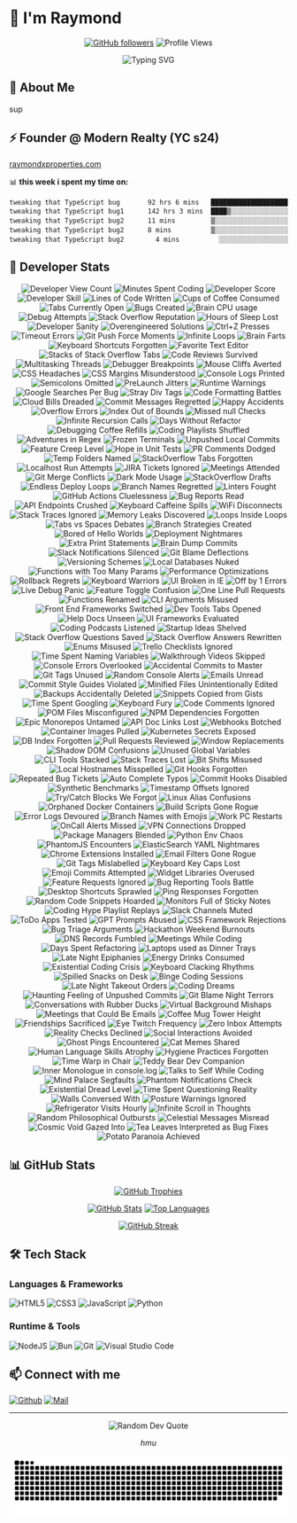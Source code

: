 # 👋 I'm Raymond

<div align="center">

[![GitHub followers](https://img.shields.io/github/followers/ryx2?style=social)](https://github.com/ryx2)
![Profile Views](https://komarev.com/ghpvc/?username=ryx2&color=blueviolet)

<img src="https://readme-typing-svg.herokuapp.com?font=Fira+Code&pause=1000&color=9D36F7&center=true&vCenter=true&width=435&lines=Frontend+Developer;Full-stack+Developer;Vietnamese+Developer;Always+learning+new+things" alt="Typing SVG" />

</div>

## 🚀 About Me

sup

## ⚡ Founder @ Modern Realty (YC s24)

<a href="raymondxproperties.com" target="_blank">raymondxproperties.com</a>

📊 **this week i spent my time on:**
<!--START_SECTION:waka-->

```txt
tweaking that TypeScript bug       92 hrs 6 mins   ████████████████████░░░░░   79.86 %
tweaking that TypeScript bug1      142 hrs 3 mins  ████▒░░░░░░░░░░░░░░░░░░░░   17.35 %
tweaking that TypeScript bug2      11 mins         ▒░░░░░░░░░░░░░░░░░░░░░░░░   01.23 %
tweaking that TypeScript bug2      8 mins          ▒░░░░░░░░░░░░░░░░░░░░░░░░   00.89 %
tweaking that TypeScript bug2        4 mins          ░░░░░░░░░░░░░░░░░░░░░░░░░   00.52 %
```

## 🌟 Developer Stats

<div align="center">

  <!-- Developer View Count -->
  <img src="https://img.shields.io/badge/Developer%20View%20Count-725302093577503%2B-cyan?style=for-the-badge" alt="Developer View Count" />
  <!-- Minutes Spent Coding -->
  <img src="https://img.shields.io/badge/Minutes%20Spent%20Coding-5725973257257923579-brightgreen?style=for-the-badge" alt="Minutes Spent Coding" />
  <!-- Developer Score -->
  <img src="https://img.shields.io/badge/Developer%20Score-OVER%209%2C000%21-red?style=for-the-badge" alt="Developer Score" />
  <!-- Developer Skill -->
  <img src="https://img.shields.io/badge/Developer%20Skill-Legendary-blueviolet?style=for-the-badge" alt="Developer Skill" />
<!-- Lines of Code Written -->
<img src="https://img.shields.io/badge/Lines%20of%20Code%20Written-1.2%20Billion-orange?style=for-the-badge" alt="Lines of Code Written" />

<!-- Cups of Coffee Consumed -->
<img src="https://img.shields.io/badge/Cups%20of%20Coffee%20Consumed-999%2B-brown?style=for-the-badge" alt="Cups of Coffee Consumed" />

<!-- Tabs Currently Open -->
<img src="https://img.shields.io/badge/Browser%20Tabs%20Open-42%2B-lightgrey?style=for-the-badge" alt="Tabs Currently Open" />

<!-- Bugs Created -->
<img src="https://img.shields.io/badge/Bugs%20Created-6%2C666%2B-9cf?style=for-the-badge" alt="Bugs Created" />

<!-- Brain CPU Usage -->
<img src="https://img.shields.io/badge/Brain%20CPU%20Usage-101%25-yellow?style=for-the-badge" alt="Brain CPU usage" />

<!-- Debug Attempts -->
<img src="https://img.shields.io/badge/Debug%20Attempts-987%2C654%2B-ff69b4?style=for-the-badge" alt="Debug Attempts" />

<!-- Stack Overflow Reputation -->
<img src="https://img.shields.io/badge/StackOverflow%20Reputation-Over%201%20Million-important?style=for-the-badge" alt="Stack Overflow Reputation" />

<!-- Hours of Sleep Lost -->
<img src="https://img.shields.io/badge/Hours%20of%20Sleep%20Lost-999%2B-critical?style=for-the-badge" alt="Hours of Sleep Lost" />

<!-- Developer Sanity -->
<img src="https://img.shields.io/badge/Developer%20Sanity-Caffeine%20Driven-green?style=for-the-badge" alt="Developer Sanity" />
<!-- 1 -->
<img src="https://img.shields.io/badge/Overengineered%20Solutions-1%2C234%2B-orange?style=for-the-badge" alt="Overengineered Solutions" />

<!-- 2 -->
<img src="https://img.shields.io/badge/Ctrl%2BZ%20Presses-9%2C999%2B-brightgreen?style=for-the-badge" alt="Ctrl+Z Presses" />

<!-- 3 -->
<img src="https://img.shields.io/badge/Timeout%20Errors-512%2B-red?style=for-the-badge" alt="Timeout Errors" />

<!-- 4 -->
<img src="https://img.shields.io/badge/Git%20Push%20Force%20Moments-404%2B-blueviolet?style=for-the-badge" alt="Git Push Force Moments" />

<!-- 5 -->
<img src="https://img.shields.io/badge/Infinite%20Loops%20Encountered-2%2C048%2B-yellow?style=for-the-badge" alt="Infinite Loops" />

<!-- 6 -->
<img src="https://img.shields.io/badge/Brain%20Farts-2%2C222-lightgrey?style=for-the-badge" alt="Brain Farts" />

<!-- 7 -->
<img src="https://img.shields.io/badge/Keyboard%20Shortcuts%20Forgotten-999%2B-ff69b4?style=for-the-badge" alt="Keyboard Shortcuts Forgotten" />

<!-- 8 -->
<img src="https://img.shields.io/badge/Favorite%20Text%20Editor-VS%20Code-blue?style=for-the-badge" alt="Favorite Text Editor" />

<!-- 9 -->
<img src="https://img.shields.io/badge/Stacks%20of%20Stack%20Overflow%20Tabs-50%2B-critical?style=for-the-badge" alt="Stacks of Stack Overflow Tabs" />

<!-- 10 -->
<img src="https://img.shields.io/badge/Code%20Reviews%20Survived-1337-brightgreen?style=for-the-badge" alt="Code Reviews Survived" />

<!-- 11 -->
<img src="https://img.shields.io/badge/Multitasking%20Threads-256%2B-blue?style=for-the-badge" alt="Multitasking Threads" />

<!-- 12 -->
<img src="https://img.shields.io/badge/Debugger%20Breakpoints-1%2C111%2B-orange?style=for-the-badge" alt="Debugger Breakpoints" />

<!-- 13 -->
<img src="https://img.shields.io/badge/Mouse%20Cliffs%20Averted-4%2B-blueviolet?style=for-the-badge" alt="Mouse Cliffs Averted" />

<!-- 14 -->
<img src="https://img.shields.io/badge/CSS%20Headaches-999%2B-red?style=for-the-badge" alt="CSS Headaches" />

<!-- 15 -->
<img src="https://img.shields.io/badge/CSS%20Margins%20Misunderstood-42-green?style=for-the-badge" alt="CSS Margins Misunderstood" />

<!-- 16 -->
<img src="https://img.shields.io/badge/Console.logs%20Printed-777%2C777%2B-9cf?style=for-the-badge" alt="Console Logs Printed" />

<!-- 17 -->
<img src="https://img.shields.io/badge/Semicolons%20Omitted-314159265-brightgreen?style=for-the-badge" alt="Semicolons Omitted" />

<!-- 18 -->
<img src="https://img.shields.io/badge/PreLaunch%20Jitters-100%25-orange?style=for-the-badge" alt="PreLaunch Jitters" />

<!-- 19 -->
<img src="https://img.shields.io/badge/Runtime%20Warnings-60%2B-yellow?style=for-the-badge" alt="Runtime Warnings" />

<!-- 20 -->
<img src="https://img.shields.io/badge/Google%20Searches%20Per%20Bug-10-brightgreen?style=for-the-badge" alt="Google Searches Per Bug" />

<!-- 21 -->
<img src="https://img.shields.io/badge/Stray%20Div%20Tags-8080%2B-lightgrey?style=for-the-badge" alt="Stray Div Tags" />

<!-- 22 -->
<img src="https://img.shields.io/badge/Code%20Formatting%20Battles-305%2B-ff69b4?style=for-the-badge" alt="Code Formatting Battles" />

<!-- 23 -->
<img src="https://img.shields.io/badge/Cloud%20Bills%20Dreaded-888%2B-red?style=for-the-badge" alt="Cloud Bills Dreaded" />

<!-- 24 -->
<img src="https://img.shields.io/badge/Commit%20Messages%20Regretted-13%2B-blueviolet?style=for-the-badge" alt="Commit Messages Regretted" />

<!-- 25 -->
<img src="https://img.shields.io/badge/Happy%20Accidents-101-green?style=for-the-badge" alt="Happy Accidents" />

<!-- 26 -->
<img src="https://img.shields.io/badge/OverflowErrors-5%2C432%2B-orange?style=for-the-badge" alt="Overflow Errors" />

<!-- 27 -->
<img src="https://img.shields.io/badge/Index%20Out%20of%20Bounds%20Encounters-321%2B-brightgreen?style=for-the-badge" alt="Index Out of Bounds" />

<!-- 28 -->
<img src="https://img.shields.io/badge/Missed%20null%20Checks-2%2C222-red?style=for-the-badge" alt="Missed null Checks" />

<!-- 29 -->
<img src="https://img.shields.io/badge/Infinite%20Recursion%20Calls-∞-yellow?style=for-the-badge" alt="Infinite Recursion Calls" />

<!-- 30 -->
<img src="https://img.shields.io/badge/Days%20Without%20Refactor-0-critical?style=for-the-badge" alt="Days Without Refactor" />

<!-- 31 -->
<img src="https://img.shields.io/badge/Debugging%20Coffee%20Refills-2023%2B-brown?style=for-the-badge" alt="Debugging Coffee Refills" />

<!-- 32 -->
<img src="https://img.shields.io/badge/Coding%20Playlists%20Shuffled-777%2B-blue?style=for-the-badge" alt="Coding Playlists Shuffled" />

<!-- 33 -->
<img src="https://img.shields.io/badge/Adventures%20in%20Regex-9001%2B-orange?style=for-the-badge" alt="Adventures in Regex" />

<!-- 34 -->
<img src="https://img.shields.io/badge/Frozen%20Terminals-5%2B-lightgrey?style=for-the-badge" alt="Frozen Terminals" />

<!-- 35 -->
<img src="https://img.shields.io/badge/Unpushed%20Local%20Commits-11-blueviolet?style=for-the-badge" alt="Unpushed Local Commits" />

<!-- 36 -->
<img src="https://img.shields.io/badge/Feature%20Creep%20Level-High-red?style=for-the-badge" alt="Feature Creep Level" />

<!-- 37 -->
<img src="https://img.shields.io/badge/Hope%20in%20Unit%20Tests-42%25-yellow?style=for-the-badge" alt="Hope in Unit Tests" />

<!-- 38 -->
<img src="https://img.shields.io/badge/PR%20Comments%20Dodged-13%2B-brightgreen?style=for-the-badge" alt="PR Comments Dodged" />

<!-- 39 -->
<img src="https://img.shields.io/badge/Temp%20Folders%20Named-XYZ-red?style=for-the-badge" alt="Temp Folders Named" />

<!-- 40 -->
<img src="https://img.shields.io/badge/StackOverflow%20Tabs%20Forgotten-55%2B-blue?style=for-the-badge" alt="StackOverflow Tabs Forgotten" />

<!-- 41 -->
<img src="https://img.shields.io/badge/Localhost%20Run%20Attempts-999%2B-orange?style=for-the-badge" alt="Localhost Run Attempts" />

<!-- 42 -->
<img src="https://img.shields.io/badge/JIRA%20Tickets%20Ignored-404%2B-ff69b4?style=for-the-badge" alt="JIRA Tickets Ignored" />

<!-- 43 -->
<img src="https://img.shields.io/badge/Meetings%20Attended-0%2B-critical?style=for-the-badge" alt="Meetings Attended" />

<!-- 44 -->
<img src="https://img.shields.io/badge/Git%20Merge%20Conflicts-17%2B-blueviolet?style=for-the-badge" alt="Git Merge Conflicts" />

<!-- 45 -->
<img src="https://img.shields.io/badge/Dark%20Mode%20Usage-100%25-success?style=for-the-badge" alt="Dark Mode Usage" />

<!-- 46 -->
<img src="https://img.shields.io/badge/StackOverflow%20Drafts-7-lightgrey?style=for-the-badge" alt="StackOverflow Drafts" />

<!-- 47 -->
<img src="https://img.shields.io/badge/Endless%20Deploy%20Loops-4%2B-orange?style=for-the-badge" alt="Endless Deploy Loops" />

<!-- 48 -->
<img src="https://img.shields.io/badge/Branch%20Names%20Regretted-9-red?style=for-the-badge" alt="Branch Names Regretted" />

<!-- 49 -->
<img src="https://img.shields.io/badge/Linters%20Fought-666-brightgreen?style=for-the-badge" alt="Linters Fought" />

<!-- 50 -->
<img src="https://img.shields.io/badge/GitHub%20Actions%20Cluelessness-512%2B-yellow?style=for-the-badge" alt="GitHub Actions Cluelessness" />

<!-- 51 -->
<img src="https://img.shields.io/badge/Bug%20Reports%20Read-999%2B-9cf?style=for-the-badge" alt="Bug Reports Read" />

<!-- 52 -->
<img src="https://img.shields.io/badge/API%20Endpoints%20Crushed-11%2B-blue?style=for-the-badge" alt="API Endpoints Crushed" />

<!-- 53 -->
<img src="https://img.shields.io/badge/Keyboard%20Caffeine%20Spills-3%2B-brown?style=for-the-badge" alt="Keyboard Caffeine Spills" />

<!-- 54 -->
<img src="https://img.shields.io/badge/WiFi%20Disconnects-72%2B-red?style=for-the-badge" alt="WiFi Disconnects" />

<!-- 55 -->
<img src="https://img.shields.io/badge/StackTraces%20Ignored-8%2C888%2B-blueviolet?style=for-the-badge" alt="Stack Traces Ignored" />

<!-- 56 -->
<img src="https://img.shields.io/badge/Memory%20Leaks%20Discovered-101-orange?style=for-the-badge" alt="Memory Leaks Discovered" />

<!-- 57 -->
<img src="https://img.shields.io/badge/Loops%20Inside%20Loops-9999%2B-yellow?style=for-the-badge" alt="Loops Inside Loops" />

<!-- 58 -->
<img src="https://img.shields.io/badge/Tabs%20vs.%20Spaces%20Debates-∞-ff69b4?style=for-the-badge" alt="Tabs vs Spaces Debates" />

<!-- 59 -->
<img src="https://img.shields.io/badge/Branch%20Strategies%20Created-12%2B-brightgreen?style=for-the-badge" alt="Branch Strategies Created" />

<!-- 60 -->
<img src="https://img.shields.io/badge/Bored%20of%20Hello%20Worlds-Yes-blueviolet?style=for-the-badge" alt="Bored of Hello Worlds" />

<!-- 61 -->
<img src="https://img.shields.io/badge/Deployment%20Nightmares-100%2B-red?style=for-the-badge" alt="Deployment Nightmares" />

<!-- 62 -->
<img src="https://img.shields.io/badge/Extra%20Print%20Statements%20Found-77%2B-orange?style=for-the-badge" alt="Extra Print Statements" />

<!-- 63 -->
<img src="https://img.shields.io/badge/Brain%20Dump%20Commits-Zer0-critical?style=for-the-badge" alt="Brain Dump Commits" />

<!-- 64 -->
<img src="https://img.shields.io/badge/Slack%20Notifications%20Silenced-300%2B-lightgrey?style=for-the-badge" alt="Slack Notifications Silenced" />

<!-- 65 -->
<img src="https://img.shields.io/badge/Git%20Blame%20Deflections-5%2B-brightgreen?style=for-the-badge" alt="Git Blame Deflections" />

<!-- 66 -->
<img src="https://img.shields.io/badge/Versioning%20Schemes-2%2C765-yellow?style=for-the-badge" alt="Versioning Schemes" />

<!-- 67 -->
<img src="https://img.shields.io/badge/Local%20Databases%20Nuked-4%2B-red?style=for-the-badge" alt="Local Databases Nuked" />

<!-- 68 -->
<img src="https://img.shields.io/badge/Functions%20with%20Too%20Many%20Params-302%2B-orange?style=for-the-badge" alt="Functions with Too Many Params" />

<!-- 69 -->
<img src="https://img.shields.io/badge/Performance%20Optimizations-00.01%25-blueviolet?style=for-the-badge" alt="Performance Optimizations" />

<!-- 70 -->
<img src="https://img.shields.io/badge/Rollback%20Regrets-47%2B-brown?style=for-the-badge" alt="Rollback Regrets" />

<!-- 71 -->
<img src="https://img.shields.io/badge/Keyboard%20Warriors-9999%2B-ff69b4?style=for-the-badge" alt="Keyboard Warriors" />

<!-- 72 -->
<img src="https://img.shields.io/badge/UI%20Broken%20in%20IE-Yes%20Always-critical?style=for-the-badge" alt="UI Broken in IE" />

<!-- 73 -->
<img src="https://img.shields.io/badge/Off%20By%201%20Errors-256%2B-yellow?style=for-the-badge" alt="Off by 1 Errors" />

<!-- 74 -->
<img src="https://img.shields.io/badge/Live%20Debug%20Panic-101%25-red?style=for-the-badge" alt="Live Debug Panic" />

<!-- 75 -->
<img src="https://img.shields.io/badge/Feature%20Toggle%20Confusion-88%2B-blue?style=for-the-badge" alt="Feature Toggle Confusion" />

<!-- 76 -->
<img src="https://img.shields.io/badge/One%20Line%20Pull%20Requests-33%2B-orange?style=for-the-badge" alt="One Line Pull Requests" />

<!-- 77 -->
<img src="https://img.shields.io/badge/Functions%20Renamed-13%2B-brightgreen?style=for-the-badge" alt="Functions Renamed" />

<!-- 78 -->
<img src="https://img.shields.io/badge/CLI%20Arguments%20Misused-4-red?style=for-the-badge" alt="CLI Arguments Misused" />

<!-- 79 -->
<img src="https://img.shields.io/badge/Front%20End%20Frameworks%20Switched-7%2B-blueviolet?style=for-the-badge" alt="Front End Frameworks Switched" />

<!-- 80 -->
<img src="https://img.shields.io/badge/Dev%20Tools%20Tabs%20Opened-560%2B-green?style=for-the-badge" alt="Dev Tools Tabs Opened" />

<!-- 81 -->
<img src="https://img.shields.io/badge/Help%20Docs%20Unseen-42%2B-lightgrey?style=for-the-badge" alt="Help Docs Unseen" />

<!-- 82 -->
<img src="https://img.shields.io/badge/UI%20Frameworks%20Evaluated-9%2B-brown?style=for-the-badge" alt="UI Frameworks Evaluated" />

<!-- 83 -->
<img src="https://img.shields.io/badge/Coding%20Podcasts%20Listened-123%2B-orange?style=for-the-badge" alt="Coding Podcasts Listened" />

<!-- 84 -->
<img src="https://img.shields.io/badge/Startup%20Ideas%20Shelved-99%2B-red?style=for-the-badge" alt="Startup Ideas Shelved" />

<!-- 85 -->
<img src="https://img.shields.io/badge/SO%20Questions%20Saved-256-brightgreen?style=for-the-badge" alt="Stack Overflow Questions Saved" />

<!-- 86 -->
<img src="https://img.shields.io/badge/SO%20Answers%20Rewritten-77%2B-blueviolet?style=for-the-badge" alt="Stack Overflow Answers Rewritten" />

<!-- 87 -->
<img src="https://img.shields.io/badge/Enums%20Misused-1234%2B-yellow?style=for-the-badge" alt="Enums Misused" />

<!-- 88 -->
<img src="https://img.shields.io/badge/Trello%20Checklists%20Ignored-555%2B-lightgrey?style=for-the-badge" alt="Trello Checklists Ignored" />

<!-- 89 -->
<img src="https://img.shields.io/badge/Time%20Spent%20Naming%20Variables-Too%20Much-critical?style=for-the-badge" alt="Time Spent Naming Variables" />

<!-- 90 -->
<img src="https://img.shields.io/badge/Walkthrough%20Videos%20Skipped-10%2B-ff69b4?style=for-the-badge" alt="Walkthrough Videos Skipped" />

<!-- 91 -->
<img src="https://img.shields.io/badge/Console%20Errors%20Overlooked-19%2B-orange?style=for-the-badge" alt="Console Errors Overlooked" />

<!-- 92 -->
<img src="https://img.shields.io/badge/Accidental%20Commits%20to%20Master-1%2B-red?style=for-the-badge" alt="Accidental Commits to Master" />

<!-- 93 -->
<img src="https://img.shields.io/badge/Git%20Tags%20Unused-73%2B-blueviolet?style=for-the-badge" alt="Git Tags Unused" />

<!-- 94 -->
<img src="https://img.shields.io/badge/Random%20Console%20Alerts-33%2B-brightgreen?style=for-the-badge" alt="Random Console Alerts" />

<!-- 95 -->
<img src="https://img.shields.io/badge/Emails%20Unread-10%2C001-yellow?style=for-the-badge" alt="Emails Unread" />

<!-- 96 -->
<img src="https://img.shields.io/badge/Commit%20Style%20Guides%20Violated-2%2C000%2B-orange?style=for-the-badge" alt="Commit Style Guides Violated" />

<!-- 97 -->
<img src="https://img.shields.io/badge/Minified%20Files%20Unintentionally%20Edited-4%2B-red?style=for-the-badge" alt="Minified Files Unintentionally Edited" />

<!-- 98 -->
<img src="https://img.shields.io/badge/Backups%20Accidentally%20Deleted-5%2B-blueviolet?style=for-the-badge" alt="Backups Accidentally Deleted" />

<!-- 99 -->
<img src="https://img.shields.io/badge/Snippets%20Copied%20from%20Random%20Gists-99%2B-green?style=for-the-badge" alt="Snippets Copied from Gists" />

<!-- 100 -->
<img src="https://img.shields.io/badge/Time%20Spent%20Googling-∞-lightgrey?style=for-the-badge" alt="Time Spent Googling" />
<!-- 1 -->
<img src="https://img.shields.io/badge/Keyboard%20Fury-999%2B-green?style=for-the-badge" alt="Keyboard Fury" />

<!-- 2 -->
<img src="https://img.shields.io/badge/Code%20Comments%20Ignored-777%2B-blueviolet?style=for-the-badge" alt="Code Comments Ignored" />

<!-- 3 -->
<img src="https://img.shields.io/badge/POM%20files%20misconfigured-13%2B-orange?style=for-the-badge" alt="POM Files Misconfigured" />

<!-- 4 -->
<img src="https://img.shields.io/badge/NPM%20Dependencies%20Forgotten-42%2B-yellow?style=for-the-badge" alt="NPM Dependencies Forgotten" />

<!-- 5 -->
<img src="https://img.shields.io/badge/Epic%20Monorepos%20Untamed-11%2B-red?style=for-the-badge" alt="Epic Monorepos Untamed" />

<!-- 6 -->
<img src="https://img.shields.io/badge/API%20Doc%20Links%20Lost-101%2B-lightgrey?style=for-the-badge" alt="API Doc Links Lost" />

<!-- 7 -->
<img src="https://img.shields.io/badge/Webhooks%20Botched-9%2B-ff69b4?style=for-the-badge" alt="Webhooks Botched" />

<!-- 8 -->
<img src="https://img.shields.io/badge/Container%20Images%20Pulled-7777%2B-blue?style=for-the-badge" alt="Container Images Pulled" />

<!-- 9 -->
<img src="https://img.shields.io/badge/Kubernetes%20Secrets%20Exposed-4%2B-orange?style=for-the-badge" alt="Kubernetes Secrets Exposed" />

<!-- 10 -->
<img src="https://img.shields.io/badge/DB%20Index%20Forgotten-1%2C000%2B-brightgreen?style=for-the-badge" alt="DB Index Forgotten" />

<!-- 11 -->
<img src="https://img.shields.io/badge/Pull%20Requests%20Reviewed-∞-blueviolet?style=for-the-badge" alt="Pull Requests Reviewed" />

<!-- 12 -->
<img src="https://img.shields.io/badge/Window%20Replacements%20from%20Thrown%20Laptops-2%2B-red?style=for-the-badge" alt="Window Replacements" />

<!-- 13 -->
<img src="https://img.shields.io/badge/Shadow%20DOM%20Confusions-55%2B-yellow?style=for-the-badge" alt="Shadow DOM Confusions" />

<!-- 14 -->
<img src="https://img.shields.io/badge/Unused%20Global%20Variables-999%2B-orange?style=for-the-badge" alt="Unused Global Variables" />

<!-- 15 -->
<img src="https://img.shields.io/badge/CLI%20Tools%20Stacked-108%2B-brightgreen?style=for-the-badge" alt="CLI Tools Stacked" />

<!-- 16 -->
<img src="https://img.shields.io/badge/Stack%20Traces%20Lost-2%2C142%2B-lightgrey?style=for-the-badge" alt="Stack Traces Lost" />

<!-- 17 -->
<img src="https://img.shields.io/badge/BIT%20shifts%20Misused-32%2B-brown?style=for-the-badge" alt="Bit Shifts Misused" />

<!-- 18 -->
<img src="https://img.shields.io/badge/Local%20Hostnames%20Misspelled-9%2B-ff69b4?style=for-the-badge" alt="Local Hostnames Misspelled" />

<!-- 19 -->
<img src="https://img.shields.io/badge/Git%20Hooks%20Forgotten-77%2B-blue?style=for-the-badge" alt="Git Hooks Forgotten" />

<!-- 20 -->
<img src="https://img.shields.io/badge/Repeated%20Bug%20Tickets-303%2B-red?style=for-the-badge" alt="Repeated Bug Tickets" />

<!-- 21 -->
<img src="https://img.shields.io/badge/Auto%20Complete%20Typos-6%2C666%2B-yellow?style=for-the-badge" alt="Auto Complete Typos" />

<!-- 22 -->
<img src="https://img.shields.io/badge/Commit%20Hooks%20Disabled-13%2B-orange?style=for-the-badge" alt="Commit Hooks Disabled" />

<!-- 23 -->
<img src="https://img.shields.io/badge/Synthetic%20Benchmarks-999%2B-brightgreen?style=for-the-badge" alt="Synthetic Benchmarks" />

<!-- 24 -->
<img src="https://img.shields.io/badge/Timestamp%20Offsets%20Ignored-11%2B-blueviolet?style=for-the-badge" alt="Timestamp Offsets Ignored" />

<!-- 25 -->
<img src="https://img.shields.io/badge/TryCatch%20Blocks%20We%20Forgot-404-red?style=for-the-badge" alt="Try/Catch Blocks We Forgot" />

<!-- 26 -->
<img src="https://img.shields.io/badge/Linux%20Alias%20Confusions-42%2B-orange?style=for-the-badge" alt="Linux Alias Confusions" />

<!-- 27 -->
<img src="https://img.shields.io/badge/Orphaned%20Docker%20Containers-99%2B-blueviolet?style=for-the-badge" alt="Orphaned Docker Containers" />

<!-- 28 -->
<img src="https://img.shields.io/badge/Build%20Scripts%20Gone%20Rogue-202%2B-green?style=for-the-badge" alt="Build Scripts Gone Rogue" />

<!-- 29 -->
<img src="https://img.shields.io/badge/Error%20Logs%20Devoured-1.9%20GB-orange?style=for-the-badge" alt="Error Logs Devoured" />

<!-- 30 -->
<img src="https://img.shields.io/badge/Branch%20Names%20with%20Emojis-7%2B-ff69b4?style=for-the-badge" alt="Branch Names with Emojis" />

<!-- 31 -->
<img src="https://img.shields.io/badge/Work%20PC%20Restarts-1%2C001-brightgreen?style=for-the-badge" alt="Work PC Restarts" />

<!-- 32 -->
<img src="https://img.shields.io/badge/OnCall%20Alerts%20Missed-2%2B-lightgrey?style=for-the-badge" alt="OnCall Alerts Missed" />

<!-- 33 -->
<img src="https://img.shields.io/badge/VPN%20Connections%20Dropped-55-red?style=for-the-badge" alt="VPN Connections Dropped" />

<!-- 34 -->
<img src="https://img.shields.io/badge/Package%20Managers%20Blended-3%2B-orange?style=for-the-badge" alt="Package Managers Blended" />

<!-- 35 -->
<img src="https://img.shields.io/badge/Python%20Env%20Chaos-12%2B-blueviolet?style=for-the-badge" alt="Python Env Chaos" />

<!-- 36 -->
<img src="https://img.shields.io/badge/PhantomJS%20Encounters-1%2B-yellow?style=for-the-badge" alt="PhantomJS Encounters" />

<!-- 37 -->
<img src="https://img.shields.io/badge/ElasticSearch%20YAML%20Nightmares-25%2B-lightgrey?style=for-the-badge" alt="ElasticSearch YAML Nightmares" />

<!-- 38 -->
<img src="https://img.shields.io/badge/Chrome%20Extensions%20Installed-88%2B-brightgreen?style=for-the-badge" alt="Chrome Extensions Installed" />

<!-- 39 -->
<img src="https://img.shields.io/badge/Email%20Filters%20Gone%20Rogue-9-red?style=for-the-badge" alt="Email Filters Gone Rogue" />

<!-- 40 -->
<img src="https://img.shields.io/badge/Git%20Tags%20Mislabelled-14%2B-orange?style=for-the-badge" alt="Git Tags Mislabelled" />

<!-- 41 -->
<img src="https://img.shields.io/badge/Keyboard%20Key%20Caps%20Lost-7%2B-blueviolet?style=for-the-badge" alt="Keyboard Key Caps Lost" />

<!-- 42 -->
<img src="https://img.shields.io/badge/Emoji%20Commits%20Attempted-99%2B-ff69b4?style=for-the-badge" alt="Emoji Commits Attempted" />

<!-- 43 -->
<img src="https://img.shields.io/badge/Widget%20Libraries%20Overused-6%2B-green?style=for-the-badge" alt="Widget Libraries Overused" />

<!-- 44 -->
<img src="https://img.shields.io/badge/Feature%20Requests%20Ignored-444%2B-yellow?style=for-the-badge" alt="Feature Requests Ignored" />

<!-- 45 -->
<img src="https://img.shields.io/badge/Bug%20Reporting%20Tools%20Battle-1%2B-red?style=for-the-badge" alt="Bug Reporting Tools Battle" />

<!-- 46 -->
<img src="https://img.shields.io/badge/Desktop%20Shortcuts%20Sprawled-80%2B-orange?style=for-the-badge" alt="Desktop Shortcuts Sprawled" />

<!-- 47 -->
<img src="https://img.shields.io/badge/Ping%20Responses%20Forgotten-37%2B-lightgrey?style=for-the-badge" alt="Ping Responses Forgotten" />

<!-- 48 -->
<img src="https://img.shields.io/badge/Random%20Code%20Snippets%20Hoarded-212%2B-brightgreen?style=for-the-badge" alt="Random Code Snippets Hoarded" />

<!-- 49 -->
<img src="https://img.shields.io/badge/Monitors%20Full%20of%20Sticky%20Notes-5%2B-blueviolet?style=for-the-badge" alt="Monitors Full of Sticky Notes" />

<!-- 50 -->
<img src="https://img.shields.io/badge/Coding%20Hype%20Playlist%20Replays-999%2B-ff69b4?style=for-the-badge" alt="Coding Hype Playlist Replays" />

<!-- 51 -->
<img src="https://img.shields.io/badge/Slack%20Channels%20Muted-22%2B-red?style=for-the-badge" alt="Slack Channels Muted" />

<!-- 52 -->
<img src="https://img.shields.io/badge/ToDo%20Apps%20Tested-14%2B-orange?style=for-the-badge" alt="ToDo Apps Tested" />

<!-- 53 -->
<img src="https://img.shields.io/badge/GPT%20Prompts%20Abused-2%2C222%2B-blueviolet?style=for-the-badge" alt="GPT Prompts Abused" />

<!-- 54 -->
<img src="https://img.shields.io/badge/CSS%20Framework%20Rejections-67%2B-green?style=for-the-badge" alt="CSS Framework Rejections" />

<!-- 55 -->
<img src="https://img.shields.io/badge/Bug%20Triage%20Arguments-777%2B-lightgrey?style=for-the-badge" alt="Bug Triage Arguments" />

<!-- 56 -->
<img src="https://img.shields.io/badge/Hackathon%20Weekend%20Burnouts-3%2B-red?style=for-the-badge" alt="Hackathon Weekend Burnouts" />

<!-- 57 -->
<img src="https://img.shields.io/badge/DNS%20Records%20Fumbled-44%2B-orange?style=for-the-badge" alt="DNS Records Fumbled" />

<!-- 58 -->
<img src="https://img.shields.io/badge/Meetings%20While%20Coding-100%2B-blue?style=for-the-badge" alt="Meetings While Coding" />

<!-- 59 -->
<img src="https://img.shields.io/badge/Days%20Spent%20Refactoring-666%2B-brightgreen?style=for-the-badge" alt="Days Spent Refactoring" />

<!-- 60 -->
<img src="https://img.shields.io/badge/Laptops%20used%20as%20Dinner%20Trays-4%2B-ff69b4?style=for-the-badge" alt="Laptops used as Dinner Trays" />

<!-- 61 -->
<img src="https://img.shields.io/badge/Late%20Night%20Epiphanies-42%2B-orange?style=for-the-badge" alt="Late Night Epiphanies" />

<!-- 62 -->
<img src="https://img.shields.io/badge/Energy%20Drinks%20Consumed-555%2B-red?style=for-the-badge" alt="Energy Drinks Consumed" />

<!-- 63 -->
<img src="https://img.shields.io/badge/Existential%20Coding%20Crisis-1%2C001%2B-blueviolet?style=for-the-badge" alt="Existential Coding Crisis" />

<!-- 64 -->
<img src="https://img.shields.io/badge/Keyboard%20Clacking%20Rhythms%20Mastered-9%2B-green?style=for-the-badge" alt="Keyboard Clacking Rhythms" />

<!-- 65 -->
<img src="https://img.shields.io/badge/Spilled%20Snacks%20on%20Desk-20%2B-lightgrey?style=for-the-badge" alt="Spilled Snacks on Desk" />

<!-- 66 -->
<img src="https://img.shields.io/badge/Binge%20Coding%20Sessions-333%2B-orange?style=for-the-badge" alt="Binge Coding Sessions" />

<!-- 67 -->
<img src="https://img.shields.io/badge/Late%20Night%20Takeout%20Orders-100%2B-brightgreen?style=for-the-badge" alt="Late Night Takeout Orders" />

<!-- 68 -->
<img src="https://img.shields.io/badge/Coding%20Dreams%20(aka%20Nightmares)-77%2B-yellow?style=for-the-badge" alt="Coding Dreams" />

<!-- 69 -->
<img src="https://img.shields.io/badge/Haunting%20Feeling%20of%20Unpushed%20Commits-42%2B-red?style=for-the-badge" alt="Haunting Feeling of Unpushed Commits" />

<!-- 70 -->
<img src="https://img.shields.io/badge/Git%20Blame%20Night%20Terrors-13%2B-blueviolet?style=for-the-badge" alt="Git Blame Night Terrors" />

<!-- 71 -->
<img src="https://img.shields.io/badge/Conversations%20with%20Rubber%20Ducks-5%2B-ff69b4?style=for-the-badge" alt="Conversations with Rubber Ducks" />

<!-- 72 -->
<img src="https://img.shields.io/badge/Virtual%20Background%20Mishaps-18%2B-green?style=for-the-badge" alt="Virtual Background Mishaps" />

<!-- 73 -->
<img src="https://img.shields.io/badge/Meetings%20that%20Could%20Be%20Emails-101%2B-lightgrey?style=for-the-badge" alt="Meetings that Could Be Emails" />

<!-- 74 -->
<img src="https://img.shields.io/badge/Coffee%20Mug%20Tower%20Height-5%20ft-blue?style=for-the-badge" alt="Coffee Mug Tower Height" />

<!-- 75 -->
<img src="https://img.shields.io/badge/Friendships%20Sacrificed%20to%20Deadlines-2%2B-red?style=for-the-badge" alt="Friendships Sacrificed" />

<!-- 76 -->
<img src="https://img.shields.io/badge/Eye%20Twitch%20Frequency-12%2Fhr-orange?style=for-the-badge" alt="Eye Twitch Frequency" />

<!-- 77 -->
<img src="https://img.shields.io/badge/Zero%20Inbox%20Attempts-Futile-yellow?style=for-the-badge" alt="Zero Inbox Attempts" />

<!-- 78 -->
<img src="https://img.shields.io/badge/Reality%20Checks%20Declined-666%2B-blueviolet?style=for-the-badge" alt="Reality Checks Declined" />

<!-- 79 -->
<img src="https://img.shields.io/badge/Social%20Interactions%20Avoided-999%2B-red?style=for-the-badge" alt="Social Interactions Avoided" />

<!-- 80 -->
<img src="https://img.shields.io/badge/Ghost%20Pings%20Encountered-37%2B-lightgrey?style=for-the-badge" alt="Ghost Pings Encountered" />

<!-- 81 -->
<img src="https://img.shields.io/badge/Cat%20Memes%20Shared-222%2B-ff69b4?style=for-the-badge" alt="Cat Memes Shared" />

<!-- 82 -->
<img src="https://img.shields.io/badge/Human%20Language%20Skills%20Atrophy-90%25-orange?style=for-the-badge" alt="Human Language Skills Atrophy" />

<!-- 83 -->
<img src="https://img.shields.io/badge/Hygiene%20Practices%20Forgotten-42%25-red?style=for-the-badge" alt="Hygiene Practices Forgotten" />

<!-- 84 -->
<img src="https://img.shields.io/badge/Time%20Warp%20in%20Chair-8%20hrs%20straight-blueviolet?style=for-the-badge" alt="Time Warp in Chair" />

<!-- 85 -->
<img src="https://img.shields.io/badge/Favorite%20Teddy%20Bear%20Dev%20Companion-1%2B-brightgreen?style=for-the-badge" alt="Teddy Bear Dev Companion" />

<!-- 86 -->
<img src="https://img.shields.io/badge/Inner%20Monologue%20in%20Console.log-100%25-lightgrey?style=for-the-badge" alt="Inner Monologue in console.log" />

<!-- 87 -->
<img src="https://img.shields.io/badge/Talks%20to%20Self%20While%20Coding-Yes-blue?style=for-the-badge" alt="Talks to Self While Coding" />

<!-- 88 -->
<img src="https://img.shields.io/badge/Mind%20Palace%20Segfaults-13%2B-orange?style=for-the-badge" alt="Mind Palace Segfaults" />

<!-- 89 -->
<img src="https://img.shields.io/badge/Phantom%20Notifications%20Check-999%2B-yellow?style=for-the-badge" alt="Phantom Notifications Check" />

<!-- 90 -->
<img src="https://img.shields.io/badge/Existential%20Dread%20Level-Over%209%2C000%21-red?style=for-the-badge" alt="Existential Dread Level" />

<!-- 91 -->
<img src="https://img.shields.io/badge/Time%20Spent%20Questioning%20Reality-77%25-blueviolet?style=for-the-badge" alt="Time Spent Questioning Reality" />

<!-- 92 -->
<img src="https://img.shields.io/badge/Walls%20Conversed%20With-3%2B-green?style=for-the-badge" alt="Walls Conversed With" />

<!-- 93 -->
<img src="https://img.shields.io/badge/Posture%20Warnings%20Ignored-88%2B-orange?style=for-the-badge" alt="Posture Warnings Ignored" />

<!-- 94 -->
<img src="https://img.shields.io/badge/Refrigerator%20Visits%20Hourly-9%2B-lightgrey?style=for-the-badge" alt="Refrigerator Visits Hourly" />

<!-- 95 -->
<img src="https://img.shields.io/badge/Infinite%20Scroll%20in%20Thoughts-∞-ff69b4?style=for-the-badge" alt="Infinite Scroll in Thoughts" />

<!-- 96 -->
<img src="https://img.shields.io/badge/Random%20Philosophical%20Outbursts-42%2B-blue?style=for-the-badge" alt="Random Philosophical Outbursts" />

<!-- 97 -->
<img src="https://img.shields.io/badge/Celestial%20Messages%20Misread-5%2B-red?style=for-the-badge" alt="Celestial Messages Misread" />

<!-- 98 -->
<img src="https://img.shields.io/badge/Cosmic%20Void%20Gazed%20Into-1%2B-orange?style=for-the-badge" alt="Cosmic Void Gazed Into" />

<!-- 99 -->
<img src="https://img.shields.io/badge/Tea%20Leaves%20Interpreted%20as%20Bug%20Fixes-13%2B-green?style=for-the-badge" alt="Tea Leaves Interpreted as Bug Fixes" />

<!-- 100 -->
<img src="https://img.shields.io/badge/Potato%20Paranoia%20Achieved-100%25-blueviolet?style=for-the-badge" alt="Potato Paranoia Achieved" />

</div>

## 📊 GitHub Stats

<div align="center">

[![GitHub Trophies](https://github-profile-trophy.vercel.app/?username=ryx2&theme=radical&no-frame=false&no-bg=true&margin-w=4&column=-1)](https://github.com/ryx2)

<p align="center">
  
[![GitHub Stats](https://github-readme-stats.vercel.app/api?username=ryx2&show_icons=true&theme=radical&count_private=true&hide_border=true&bg_color=0D1117)](https://github.com/ryx2)
[![Top Languages](https://github-readme-stats.vercel.app/api/top-langs/?username=ryx2&layout=compact&theme=radical&hide_border=true&bg_color=0D1117)](https://github.com/ryx2)

</p>

<p align="center">
  
[![GitHub Streak](https://streak-stats.demolab.com/?user=ryx2)](https://git.io/streak-stats)

</p>

</div>

## 🛠️ Tech Stack

### Languages & Frameworks

![HTML5](https://img.shields.io/badge/html5-%23E34F26.svg?style=for-the-badge&logo=html5&logoColor=white)
![CSS3](https://img.shields.io/badge/css3-%231572B6.svg?style=for-the-badge&logo=css3&logoColor=white)
![JavaScript](https://img.shields.io/badge/javascript-%23323330.svg?style=for-the-badge&logo=javascript&logoColor=%23F7DF1E)
![Python](https://img.shields.io/badge/python-%2314354C.svg?style=for-the-badge&logo=python&logoColor=white)

### Runtime & Tools

![NodeJS](https://img.shields.io/badge/node.js-6DA55F?style=for-the-badge&logo=node.js&logoColor=white)
![Bun](https://img.shields.io/badge/Bun-black?style=for-the-badge&logo=bun&logoColor=white)
![Git](https://img.shields.io/badge/git-%23F05033.svg?style=for-the-badge&logo=git&logoColor=white)
![Visual Studio Code](https://img.shields.io/badge/VS%20Code-0078d7.svg?style=for-the-badge&logo=visual-studio-code&logoColor=white)

## 📫 Connect with me

<p align="left">
<a href="https://github.com/ryx2" target="_blank"><img alt="Github" src="https://img.shields.io/badge/GitHub-%2312100E.svg?&style=for-the-badge&logo=Github&logoColor=white" /></a>
<a href="mailto:greenfish6@gmail.com" target="_blank"><img alt="Mail" src="https://img.shields.io/badge/Mail-D14836?style=for-the-badge&logo=gmail&logoColor=white" /></a>
</p>

---

<div align="center">

<img src="https://quotes-github-readme.vercel.app/api?type=horizontal&theme=radical" alt="Random Dev Quote"/>

_hmu_

<img src="https://raw.githubusercontent.com/Platane/snk/output/github-contribution-grid-snake.svg" alt="Snake animation" />

</div>
